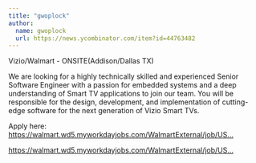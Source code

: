 ```yaml
---
title: "gwoplock"
author:
  name: gwoplock
  url: https://news.ycombinator.com/item?id=44763482
---
```


<JobNavigation />

Vizio&#x2F;Walmart - ONSITE(Addison&#x2F;Dallas TX)

We are looking for a highly technically skilled and experienced Senior Software Engineer with a passion for embedded systems and a deep understanding of Smart TV applications to join our team. You will be responsible for the design, development, and implementation of cutting-edge software for the next generation of Vizio Smart TVs.

Apply here:
<a href="https:&#x2F;&#x2F;walmart.wd5.myworkdayjobs.com&#x2F;WalmartExternal&#x2F;job&#x2F;USA-VIZIO-SERVICES-DALLAS-TX-DALLAS-Home-Office&#x2F;XMLNAME--USA--Software-Engineer-III_R-2158796" rel="nofollow">https:&#x2F;&#x2F;walmart.wd5.myworkdayjobs.com&#x2F;WalmartExternal&#x2F;job&#x2F;US...</a>

<a href="https:&#x2F;&#x2F;walmart.wd5.myworkdayjobs.com&#x2F;WalmartExternal&#x2F;job&#x2F;USA-VIZIO-SERVICES-DALLAS-TX-DALLAS-Home-Office&#x2F;XMLNAME--USA--Senior--Software-Engineer_R-2243824" rel="nofollow">https:&#x2F;&#x2F;walmart.wd5.myworkdayjobs.com&#x2F;WalmartExternal&#x2F;job&#x2F;US...</a>
<JobApplication />
